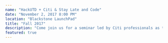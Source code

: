 ```yaml
---
name: "HackUTD + Citi & Stay Late and Code"
date: "November 2, 2017 8:00 PM"
location: "Blackstone LaunchPad"
title: "Fall 2017"
description: "Come join us for a seminar led by Citi professionals as they give an in-depth tech talk on reverse engineering! After, stay awhile and join us for our late night programming session! Mentors and faculty will be there to help and guide you with your personal projects. Bring your Comet Card for free food!"
featured: true
---
```

